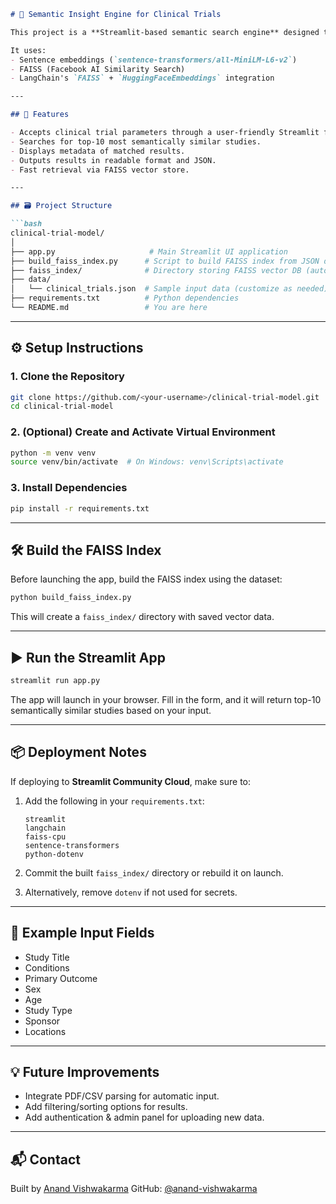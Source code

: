 
````markdown
# 🧠 Semantic Insight Engine for Clinical Trials

This project is a **Streamlit-based semantic search engine** designed to help users find the top 10 most semantically similar clinical trial studies based on form input fields like study title, condition, outcomes, sponsor, etc.

It uses:
- Sentence embeddings (`sentence-transformers/all-MiniLM-L6-v2`)
- FAISS (Facebook AI Similarity Search)
- LangChain's `FAISS` + `HuggingFaceEmbeddings` integration

---

## 🚀 Features

- Accepts clinical trial parameters through a user-friendly Streamlit form.
- Searches for top-10 most semantically similar studies.
- Displays metadata of matched results.
- Outputs results in readable format and JSON.
- Fast retrieval via FAISS vector store.

---

## 🗃️ Project Structure

```bash
clinical-trial-model/
│
├── app.py                     # Main Streamlit UI application
├── build_faiss_index.py      # Script to build FAISS index from JSON data
├── faiss_index/              # Directory storing FAISS vector DB (auto-generated)
├── data/
│   └── clinical_trials.json  # Sample input data (customize as needed)
├── requirements.txt          # Python dependencies
└── README.md                 # You are here
````

---

## ⚙️ Setup Instructions

### 1. Clone the Repository

```bash
git clone https://github.com/<your-username>/clinical-trial-model.git
cd clinical-trial-model
```

### 2. (Optional) Create and Activate Virtual Environment

```bash
python -m venv venv
source venv/bin/activate  # On Windows: venv\Scripts\activate
```

### 3. Install Dependencies

```bash
pip install -r requirements.txt
```

---

## 🛠️ Build the FAISS Index

Before launching the app, build the FAISS index using the dataset:

```bash
python build_faiss_index.py
```

This will create a `faiss_index/` directory with saved vector data.

---

## ▶️ Run the Streamlit App

```bash
streamlit run app.py
```

The app will launch in your browser. Fill in the form, and it will return top-10 semantically similar studies based on your input.

---

## 📦 Deployment Notes

If deploying to **Streamlit Community Cloud**, make sure to:

1. Add the following in your `requirements.txt`:

   ```text
   streamlit
   langchain
   faiss-cpu
   sentence-transformers
   python-dotenv
   ```

2. Commit the built `faiss_index/` directory or rebuild it on launch.

3. Alternatively, remove `dotenv` if not used for secrets.

---

## 📄 Example Input Fields

* Study Title
* Conditions
* Primary Outcome
* Sex
* Age
* Study Type
* Sponsor
* Locations

---

## 💡 Future Improvements

* Integrate PDF/CSV parsing for automatic input.
* Add filtering/sorting options for results.
* Add authentication & admin panel for uploading new data.

---

## 📬 Contact

Built by [Anand Vishwakarma](mailto:anandvishwakarma21j@gmail.com)
GitHub: [@anand-vishwakarma](https://github.com/anand-vishwakarma)


